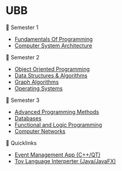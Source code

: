 # UBB #
:open_file_folder: Semester 1
- [Fundamentals Of Programming]( "")
- [Computer System Architecture]( "")

:open_file_folder: Semester 2
- [Object Oriented Programming]( "")
- [Data Structures & Algorithms]( "")
- [Graph Algorithms]( "")
- [Operating Systems]( "")

:open_file_folder: Semester 3
- [Advanced Programming Methods]( "")
- [Databases]( "")
- [Functional and Logic Programming]( "")
- [Computer Networks]( "")

:link: Quicklinks
- [Event Management App (C++/QT)]( "https://github.com/jamil-zaitouny/University/tree/master/Semester%202/Object%20Oriented%20Programming/EventManagementSystemFinal")
- [Toy Language Interperter (Java/JavaFX)]( "")
